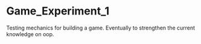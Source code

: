 # Game_Experiment_1
Testing mechanics for building a game. Eventually to strengthen the current knowledge on oop.

